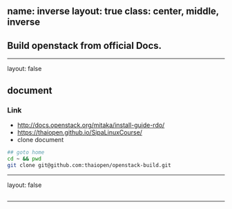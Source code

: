 name: inverse
layout: true
class: center, middle, inverse
---
## Build openstack from official Docs.
---
layout: false

## document
### Link
- http://docs.openstack.org/mitaka/install-guide-rdo/
- https://thaiopen.github.io/SipaLinuxCourse/
- clone document

```bash
## goto home
cd ~ && pwd
git clone git@github.com:thaiopen/openstack-build.git
```
---
layout: false
##
---
